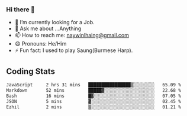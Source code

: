 ### Hi there 👋

- 🔭 I’m currently looking for a Job.
- 💬 Ask me about ...Anything
- 📫 How to reach me: naywinlhaing@gmail.com
- 😄 Pronouns: He/Him
- ⚡ Fun fact: I used to play Saung(Burmese Harp).


## Coding Stats
<!--START_SECTION:waka-->

```txt
JavaScript     2 hrs 31 mins   ████████████████▒░░░░░░░░   65.09 %
Markdown       52 mins         █████▓░░░░░░░░░░░░░░░░░░░   22.68 %
Bash           16 mins         █▓░░░░░░░░░░░░░░░░░░░░░░░   07.05 %
JSON           5 mins          ▓░░░░░░░░░░░░░░░░░░░░░░░░   02.45 %
Ezhil          2 mins          ▒░░░░░░░░░░░░░░░░░░░░░░░░   01.21 %
```

<!--END_SECTION:waka-->
